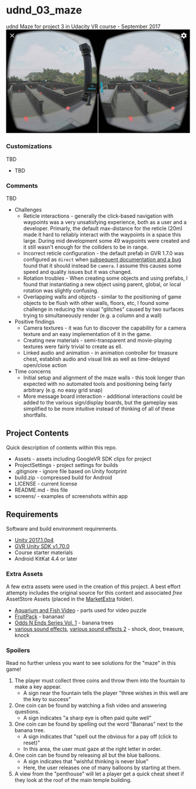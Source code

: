 # udnd_03_maze
udnd Maze for project 3 in Udacity VR course - September 2017
![Maze Overview](Walkthrough/screenshot.jpg)

### Customizations
TBD

* TBD

### Comments
TBD

* Challenges
  * Reticle interactions - generally the click-based navigation with waypoints was
    a very unsatisfying experience, both as a user and a developer.  Primarly,
    the default max-distance for the reticle (20m) made it hard
    to reliably interact with the waypoints in a space this large.  During mid development
    some 49 waypoints were created and it still wasn't enough for the colliders to be in range.
  * Incorrect reticle configuration - the default prefab in GVR 1.7.0 was configured as
    ``direct`` when [subsequent documentation and a bug](https://github.com/googlevr/gvr-unity-sdk/issues/666#issuecomment-322941244)
    found that it should instead be ``camera``.  I assume this causes some speed and
    quality issues but it was changed.
  * Rotation troubles - When creating some objects and using prefabs, I found that
    instantiating a new object using parent, global, or local rotation was slightly confusing.
  * Overlapping walls and objects - similar to the positioning of game objects to be
    flush with other walls, floors, etc, I found some challenge in reducing the visual
    "glitches" caused by two surfaces trying to simultaneously render (e.g. a column and a wall)
* Positive findings
  * Camera textures - it was fun to discover the capability for a camera texture and
    an easy implementation of it in the game.
  * Creating new materials - semi-transparent and movie-playing textures were fairly trivial
    to create as ell.
  * Linked audio and animation - in animation controller for treasure chest, establish audio and visual link as well as time-delayed open/close action
* Time concerns
  * Initial setup and alignment of the maze walls - this took longer than expected with
    no automated tools and positioning being fairly arbitrary (e.g. no easy grid snap)
  * More message board interaction - additional interactions could be added to the
    various sign/display boards, but the gameplay was simplified to be more intuitive
    instead of thinking of all of these shortfalls.


## Project Contents
Quick description of contents within this repo.

* Assets - assets including GoogleVR SDK clips for project
* ProjectSettings - project settings for builds
* .gitignore - ignore file based on Unity footprint
* build.zip - compressed build for Android
* LICENSE - current license
* README.md - this file
* screens/ - examples of screenshots within app

## Requirements
Software and build environment requirements.

* [Unity 2017.1.0p4](https://unity3d.com/get-unity/download/archive)
* [GVR Unity SDK v1.70.0](https://github.com/googlevr/gvr-unity-sdk/releases/tag/v1.70.0)
* Course starter materials
* Android KitKat 4.4 or later

### Extra Assets
A few extra assets were used in the creation of this project.  A best effort attempty includes the original source for this content and associated *free* AssetStore Assets (placed in the [MarketExtra](Assets/MarketExtra) folder).

* [Aquarium and Fish Video](https://www.youtube.com/watch?v=bdnHKdb-Oss) - parts used for video puzzle
* [FruitPack](https://www.assetstore.unity3d.com/en/#!/content/80254) - bananas!
* [Odds N Ends Series Vol. 1](https://www.assetstore.unity3d.com/en/#!/content/60504) - banana trees
* [various sound effects](https://www.partnersinrhyme.com/soundfx), [various sound effects 2](http://freesound.org) - shock, door, treasure, knock

### Spoilers

Read no further unless you want to see solutions for the "maze" in this game!

1. The player must collect three coins and throw them into the fountain to make a key appear.
   * A sign near the fountain tells the player "three wishes in this well are the key to success"
1. One coin can be found by watching a fish video and answering questions.
   * A sign indicates "a sharp eye is often paid quite well"
1. One coin can be found by spelling out the word "Bananas" next to the banana tree.
   * A sign indicates that "spell out the obvious for a pay off (click to reset)"
   * In this area, the user must gaze at the right letter in order.
1. One coin can be found by releasing all but the blue balloons.
   * A sign indicates that "wishful thinking is never blue"
   * Here, the user releases one of many balloons by starting at them.
1. A view from the "penthouse" will let a player get a quick cheat sheet if they look
   at the roof of the main temple building.
